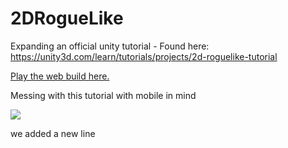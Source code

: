 # 2DRogueLike
Expanding an official unity tutorial - Found here: https://unity3d.com/learn/tutorials/projects/2d-roguelike-tutorial

[Play the web build here.](http://clcreations.github.io/2droguelike/2droguelike.html)

Messing with this tutorial with mobile in mind

![](http://i.imgur.com/4A5i0ld.gif)

we added a new line
